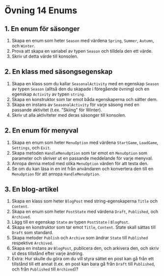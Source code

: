 <!-- ---
tags:
  - OOP1-Övning
--- -->

# Övning 14 Enums

## 1. En enum för säsonger

1. Skapa en enum som heter `Season` med värdena `Spring`, `Summer`, `Autumn`, och `Winter`.
2. Prova att skapa en variabel av typen `Season` och tilldela den ett värde.
3. Skriv ut detta värde till konsolen.

## 2. En klass med säsongsegenskap
1. Skapa en klass som du kallar `SeasonalActivity` med en egenskap `Season` av typen `Season` (alltså den du skapade i föregående övning) och en egenskap `Activity` av typen `string`.
2. Skapa en konstruktor som tar emot båda egenskaperna och sätter dem.
3. Skapa en instans av `SeasonalActivity` för varje säsong med en passande aktivitet (t.ex. "Skiing" för Winter).
4. Skriv ut alla aktiviteter med deras säsonger till konsolen.

## 2. En enum för menyval

1. Skapa en enum som heter `MenuOption` med värdena `StartGame`, `LoadGame`, `Settings`, och `Exit`.
2. Skapa metoden `HandleMenuOption` som tar emot en `MenuOption` som parameter och skriver ut en passande meddelande för varje menyval.
3. Anropa denna metod med olika `MenuOption` värden för att testa den.
4. Se om du kan läsa in en int från användaren och konvertera den till en `MenuOption` för att anropa `HandleMenuOption`.

## 3. En blog-artikel

1. Skapa en klass som heter `BlogPost` med string-egenskaperna `Title` och `Content`.
2. Skapa en enum som heter `PostState` med värdena `Draft`, `Published`, och `Archived`.
3. Lägg till en egenskap `State` av typen `PostState` i `BlogPost`.
4. Skapa en konstruktor som tar emot `Title`, `Content`. State skall sättas till `Draft` som standard.
5. Skapa metoder `Publish` och `Archive` som ändrar `State` till `Published` respektive `Archived`.
6. Skapa en instans av `BlogPost`, publicera den, och arkivera den, och skriv ut dess tillstånd efter varje ändring.
7. Extra: Hur skulle du göra om du vill styra sättet en post kan gå från ett tillstånd till ett annat (t.ex. en post kan bara gå från `Draft` till `Published`, och från `Published` till `Archived`)?


